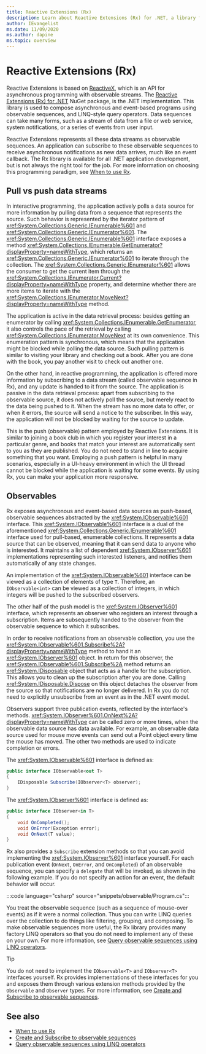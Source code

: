 ```yaml
---
title: Reactive Extensions (Rx)
description: Learn about Reactive Extensions (Rx) for .NET, a library for composing asynchronous and event-based observable sequences.
author: IEvangelist
ms.date: 11/09/2020
ms.author: dapine
ms.topic: overview
---
```


# Reactive Extensions (Rx)

Reactive Extensions is based on [ReactiveX](http://reactivex.io), which is an API for asynchronous programming with observable streams. The [Reactive Extensions (Rx) for .NET](https://www.nuget.org/packages/System.Reactive) NuGet package, is the .NET implementation. This library is used to compose asynchronous and event-based programs using observable sequences, and LINQ-style query operators. Data sequences can take many forms, such as a stream of data from a file or web service, system notifications, or a series of events from user input.

Reactive Extensions represents all these data streams as observable sequences. An application can subscribe to these observable sequences to receive asynchronous notifications as new data arrives, much like an event callback. The Rx library is available for all .NET application development, but is not always the right tool for the job. For more information on choosing this programming paradigm, see [When to use Rx](when-to-use-rx.md).

## Pull vs push data streams

In interactive programming, the application actively polls a data source for more information by pulling data from a sequence that represents the source. Such behavior is represented by the iterator pattern of <xref:System.Collections.Generic.IEnumerable%601> and <xref:System.Collections.Generic.IEnumerator%601>. The <xref:System.Collections.Generic.IEnumerable%601> interface exposes a method <xref:System.Collections.IEnumerable.GetEnumerator?displayProperty=nameWithType>, which returns an <xref:System.Collections.Generic.IEnumerator%601> to iterate through the collection. The <xref:System.Collections.Generic.IEnumerator%601> allows the consumer to get the current item through the <xref:System.Collections.IEnumerator.Current?displayProperty=nameWithType> property, and determine whether there are more items to iterate with the <xref:System.Collections.IEnumerator.MoveNext?displayProperty=nameWithType> method.

The application is active in the data retrieval process: besides getting an enumerator by calling <xref:System.Collections.IEnumerable.GetEnumerator>, it also controls the pace of the retrieval by calling <xref:System.Collections.IEnumerator.MoveNext> at its own convenience. This enumeration pattern is synchronous, which means that the application might be blocked while polling the data source. Such pulling pattern is similar to visiting your library and checking out a book. After you are done with the book, you pay another visit to check out another one.

On the other hand, in reactive programming, the application is offered more information by subscribing to a data stream (called observable sequence in Rx), and any update is handed to it from the source. The application is passive in the data retrieval process: apart from subscribing to the observable source, it does not actively poll the source, but merely react to the data being pushed to it. When the stream has no more data to offer, or when it errors, the source will send a notice to the subscriber. In this way, the application will not be blocked by waiting for the source to update.

This is the push (observable) pattern employed by Reactive Extensions. It is similar to joining a book club in which you register your interest in a particular genre, and books that match your interest are automatically sent to you as they are published. You do not need to stand in line to acquire something that you want. Employing a push pattern is helpful in many scenarios, especially in a UI-heavy environment in which the UI thread cannot be blocked while the application is waiting for some events. By using Rx, you can make your application more responsive.

## Observables

Rx exposes asynchronous and event-based data sources as push-based, observable sequences abstracted by the <xref:System.IObservable%601> interface. This <xref:System.IObservable%601> interface is a dual of the aforementioned <xref:System.Collections.Generic.IEnumerable%601> interface used for pull-based, enumerable collections. It represents a data source that can be observed, meaning that it can send data to anyone who is interested. It maintains a list of dependent <xref:System.IObserver%601> implementations representing such interested listeners, and notifies them automatically of any state changes.

An implementation of the <xref:System.IObservable%601> interface can be viewed as a collection of elements of type `T`. Therefore, an `IObservable<int>` can be viewed as a collection of integers, in which integers will be pushed to the subscribed observers.

The other half of the push model is the <xref:System.IObserver%601> interface, which represents an observer who registers an interest through a subscription. Items are subsequently handed to the observer from the observable sequence to which it subscribes.

In order to receive notifications from an observable collection, you use the <xref:System.IObservable%601.Subscribe%2A?displayProperty=nameWithType> method to hand it an <xref:System.IObserver%601> object. In return for this observer, the <xref:System.IObservable%601.Subscribe%2A> method returns an <xref:System.IDisposable> object that acts as a handle for the subscription. This allows you to clean up the subscription after you are done. Calling <xref:System.IDisposable.Dispose> on this object detaches the observer from the source so that notifications are no longer delivered. In Rx you do not need to explicitly unsubscribe from an event as in the .NET event model.

Observers support three publication events, reflected by the interface's methods. <xref:System.IObserver%601.OnNext%2A?displayProperty=nameWithType> can be called zero or more times, when the observable data source has data available. For example, an observable data source used for mouse move events can send out a Point object every time the mouse has moved. The other two methods are used to indicate completion or errors.

The <xref:System.IObservable%601> interface is defined as:

```csharp
public interface IObservable<out T>
{
    IDisposable Subscribe(IObserver<T> observer);
}
```

The <xref:System.IObserver%601> interface is defined as:

```csharp
public interface IObserver<in T>
{
    void OnCompleted();
    void OnError(Exception error);
    void OnNext(T value);
}
```

Rx also provides a `Subscribe` extension methods so that you can avoid implementing the <xref:System.IObserver%601> interface yourself. For each publication event (`OnNext`, `OnError`, and `OnCompleted`) of an observable sequence, you can specify a `delegate` that will be invoked, as shown in the following example. If you do not specify an action for an event, the default behavior will occur.

:::code language="csharp" source="snippets/observable/Program.cs":::

You treat the observable sequence (such as a sequence of mouse-over events) as if it were a normal collection. Thus you can write LINQ queries over the collection to do things like filtering, grouping, and composing. To make observable sequences more useful, the Rx library provides many factory LINQ operators so that you do not need to implement any of these on your own. For more information, see [Query observable sequences using LINQ operators](how-to/query-sequences-linq.md).

> [!TIP]
> You do not need to implement the `IObservable<T>` and `IObserver<T>` interfaces yourself. Rx provides implementations of these interfaces for you and exposes them through various extension methods provided by the `Observable` and `Observer` types. For more information, see [Create and Subscribe to observable sequences](quickstarts/create-and-subscribe-observable-sequences.md).

## See also

- [When to use Rx](when-to-use-rx.md)
- [Create and Subscribe to observable sequences](quickstarts/create-and-subscribe-observable-sequences.md)
- [Query observable sequences using LINQ operators](how-to/query-sequences-linq.md)
